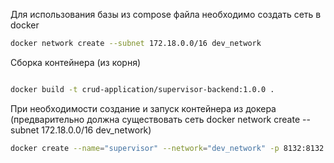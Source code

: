 Для использования базы из compose файла необходимо создать сеть в docker 

```bash
docker network create --subnet 172.18.0.0/16 dev_network
```

Сборка контейнера (из корня)

```bash

docker build -t crud-application/supervisor-backend:1.0.0 .
```

При необходимости cоздание и запуск контейнера из докера (предварительно должна существовать сеть docker network create --subnet 172.18.0.0/16 dev_network)

```bash
docker create --name="supervisor" --network="dev_network" -p 8132:8132 -t crud-application/supervisor-backend:1.0.0
```
